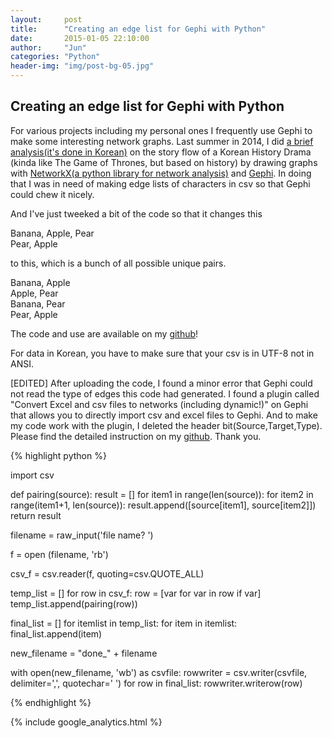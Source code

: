 ```yaml
---
layout:     post
title:      "Creating an edge list for Gephi with Python"
date:       2015-01-05 22:10:00
author:     "Jun"
categories: "Python"
header-img: "img/post-bg-05.jpg"
---
```

<h2 class="section-heading">Creating an edge list for Gephi with Python</h2>

<p>For various projects including my personal ones I frequently use Gephi to make some interesting network graphs. Last summer in 2014, I did <a href="http://www.slideshare.net/jdjmania/jdj-network-analysisvf">a brief analysis(it's done in Korean)</a> on the story flow of a Korean History Drama (kinda like The Game of Thrones, but based on history) by drawing graphs with <a href="https://networkx.github.io/">NetworkX(a python library for network analysis)</a> and <a href="http://gephi.github.io/">Gephi</a>. In doing that I was in need of making edge lists of characters in csv so that Gephi could chew it nicely.</p>

<p>And I've just tweeked a bit of the code so that it changes this</p>

<p>Banana, Apple, Pear<br>Pear, Apple</p>

<p>to this, which is a bunch of all possible unique pairs.</p>
<p>Banana, Apple<br>Apple, Pear<br>Banana, Pear<br>Pear, Apple</p>

<p>The code and use are available on my <a href="https://github.com/junkwhinger/edge_list_creator">github</a>!</p>

<p>For data in Korean, you have to make sure that your csv is in UTF-8 not in ANSI.</p>

<p>[EDITED] After uploading the code, I found a minor error that Gephi could not read the type of edges this code had generated. I found a plugin called "Convert Excel and csv files to networks (including dynamic!)" on Gephi that allows you to directly import csv and excel files to Gephi. And to make my code work with the plugin, I deleted the header bit(Source,Target,Type). Please find the detailed instruction on my <a href="https://github.com/junkwhinger/edge_list_creator">github</a>. Thank you.</p>



{% highlight python %}

import csv

def pairing(source):
  result = []
  for item1 in range(len(source)):
    for item2 in range(item1+1, len(source)):
      result.append([source[item1], source[item2]])
  return result

filename = raw_input('file name? ')

f = open (filename, 'rb')

csv_f = csv.reader(f, quoting=csv.QUOTE_ALL)

temp_list = []
for row in csv_f:
  row = [var for var in row if var]
  temp_list.append(pairing(row))

final_list = []
for itemlist in temp_list:
  for item in itemlist:
    final_list.append(item)

new_filename = "done_" + filename

with open(new_filename, 'wb') as csvfile:
    rowwriter = csv.writer(csvfile, delimiter=',', quotechar=' ')
    for row in final_list:
      rowwriter.writerow(row)

{% endhighlight %}

{% include google_analytics.html %}
